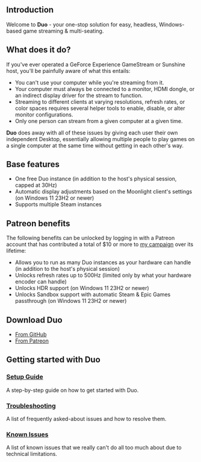 ## Introduction
Welcome to **Duo** - your one-stop solution for easy, headless, Windows-based game streaming & multi-seating.

## What does it do?
If you've ever operated a GeForce Experience GameStream or Sunshine host, you'll be painfully aware of what this entails:
* You can't use your computer while you're streaming from it.
* Your computer must always be connected to a monitor, HDMI dongle, or an indirect display driver for the stream to function.
* Streaming to different clients at varying resolutions, refresh rates, or color spaces requires several helper tools to enable, disable, or alter monitor configurations.
* Only one person can stream from a given computer at a given time.

**Duo** does away with all of these issues by giving each user their own independent Desktop, essentially allowing multiple people to play games on a single computer at the same time without getting in each other's way.

## Base features
* One free Duo instance (in addition to the host's physical session, capped at 30Hz)
* Automatic display adjustments based on the Moonlight client's settings (on Windows 11 23H2 or newer)
* Supports multiple Steam instances

## Patreon benefits
The following benefits can be unlocked by logging in with a Patreon account that has contributed a total of $10 or more to [my campaign](https://patreon.com/blackseraph) over its lifetime:
* Allows you to run as many Duo instances as your hardware can handle (in addition to the host's physical session)
* Unlocks refresh rates up to 500Hz (limited only by what your hardware encoder can handle)
* Unlocks HDR support (on Windows 11 23H2 or newer)
* Unlocks Sandbox support with automatic Steam & Epic Games passthrough (on Windows 11 23H2 or newer)

## Download Duo
* [From GitHub](https://github.com/DuoStream/Duo/releases/latest)
* [From Patreon](https://www.patreon.com/posts/duo-1-pc-users-89568993)

## Getting started with Duo
### [Setup Guide](https://github.com/DuoStream/Duo/wiki/Setup-Guide)
A step-by-step guide on how to get started with Duo.
### [Troubleshooting](https://github.com/DuoStream/Duo/wiki/Troubleshooting)
A list of frequently asked-about issues and how to resolve them.
### [Known Issues](https://github.com/DuoStream/Duo/wiki/Known-Issues)
A list of known issues that we really can't do all too much about due to technical limitations.
